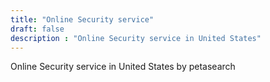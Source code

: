 ```yaml
---
title: "Online Security service"
draft: false
description : "Online Security service in United States"
---
```


Online Security service in United States by petasearch